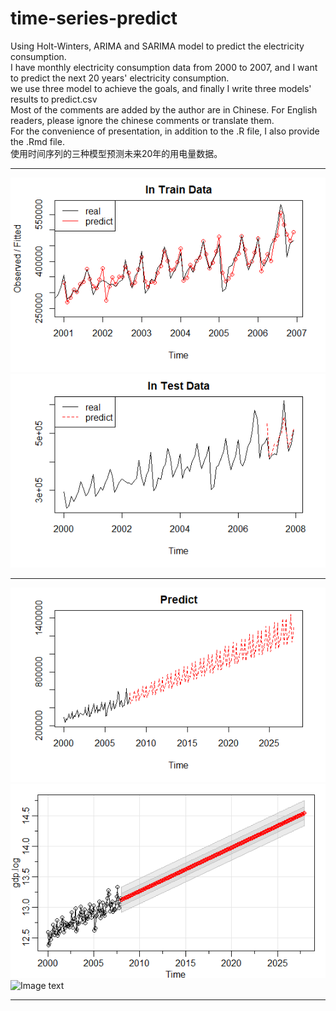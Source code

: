 # time-series-predict
Using Holt-Winters, ARIMA and SARIMA model to predict the electricity consumption.  
I have monthly electricity consumption data from 2000 to 2007, and I want to predict the next 20 years' electricity consumption.  
we use three model to achieve the goals, and finally I write three models' results to predict.csv  
Most of the comments are added by the author are in Chinese. For English readers, please ignore the chinese comments or translate them.  
For the convenience of presentation, in addition to the .R file, I also provide the .Rmd file.  
使用时间序列的三种模型预测未来20年的用电量数据。  
****
![Image text](https://github.com/stxupengyu/time-series-predict/blob/master/img-folder/1.png)  
![Image text](https://github.com/stxupengyu/time-series-predict/blob/master/img-folder/2.png)  
****
![Image text](https://github.com/stxupengyu/time-series-predict/blob/master/img-folder/3.png)  
![Image text](https://github.com/stxupengyu/time-series-predict/blob/master/img-folder/5.png)  
![Image text](https://github.com/stxupengyu/Ptime-series-predict/blob/master/img-folder/7.png)  
****
